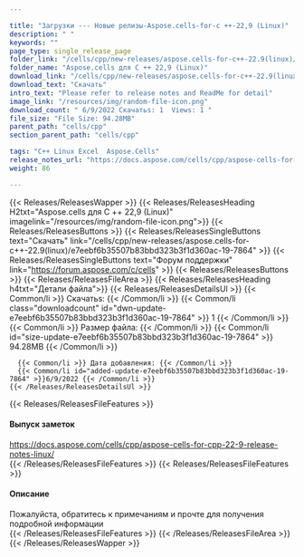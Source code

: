 ```yaml
---

title: "Загрузки --- Новые релизы-Aspose.cells-for-c ++-22,9 (Linux)"
description: " "
keywords: ""
page_type: single_release_page
folder_link: "/cells/cpp/new-releases/aspose.cells-for-c++-22.9(linux)/"
folder_name: "Aspose.cells для C ++ 22,9 (Linux)"
download_link: "/cells/cpp/new-releases/aspose.cells-for-c++-22.9(linux)/e7eebf6b35507b83bbd323b3f1d360ac-19-7864"
download_text: "Скачать"
intro_text: "Please refer to release notes and ReadMe for detail"
image_link: "/resources/img/random-file-icon.png"
download_count: " 6/9/2022 Скачатьs: 1  Views: 1 "
file_size: "File Size: 94.28MB"
parent_path: "cells/cpp"
section_parent_path: "cells/cpp"

tags: "C++ Linux Excel  Aspose.Cells"
release_notes_url: "https://docs.aspose.com/cells/cpp/aspose-cells-for-cpp-22-9-release-notes-linux/"
weight: 86

---
```


{{< Releases/ReleasesWapper >}}
  {{< Releases/ReleasesHeading H2txt="Aspose.cells для C ++ 22,9 (Linux)" imagelink="/resources/img/random-file-icon.png">}}
  {{< Releases/ReleasesButtons >}}
    {{< Releases/ReleasesSingleButtons text="Скачать" link="/cells/cpp/new-releases/aspose.cells-for-c++-22.9(linux)/e7eebf6b35507b83bbd323b3f1d360ac-19-7864" >}}
    {{< Releases/ReleasesSingleButtons text="Форум поддержки" link="https://forum.aspose.com/c/cells" >}}
  {{< Releases/ReleasesButtons >}}
  {{< Releases/ReleasesFileArea >}}
    {{< Releases/ReleasesHeading h4txt="Детали файла">}}
    {{< Releases/ReleasesDetailsUl >}}
      {{< Common/li >}} Скачатьs: {{< /Common/li >}}
      {{< Common/li class="downloadcount" id="dwn-update-e7eebf6b35507b83bbd323b3f1d360ac-19-7864" >}} 1 {{< /Common/li >}}
      {{< Common/li >}} Размер файла: {{< /Common/li >}}
      {{< Common/li id="size-update-e7eebf6b35507b83bbd323b3f1d360ac-19-7864" >}} 94.28MB {{< /Common/li >}}

      {{< Common/li >}} Дата добавления: {{< /Common/li >}}
      {{< Common/li id="added-update-e7eebf6b35507b83bbd323b3f1d360ac-19-7864" >}}6/9/2022 {{< /Common/li >}}
    {{< /Releases/ReleasesDetailsUl >}}

  {{< Releases/ReleasesFileFeatures >}}
      <h4>Выпуск заметок</h4><div><a href='https://docs.aspose.com/cells/cpp/aspose-cells-for-cpp-22-9-release-notes-linux/'>https://docs.aspose.com/cells/cpp/aspose-cells-for-cpp-22-9-release-notes-linux/</a></div>
  {{< /Releases/ReleasesFileFeatures >}}
  {{< Releases/ReleasesFileFeatures >}}
      <h4>Описание</h4><div class="HTMLDescription">Пожалуйста, обратитесь к примечаниям и прочте для получения подробной информации</div>
  {{< /Releases/ReleasesFileFeatures >}}
 {{< /Releases/ReleasesFileArea >}}
{{< /Releases/ReleasesWapper >}}


